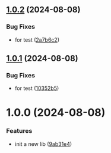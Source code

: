 ## [1.0.2](https://github.com/cycjimmy/hello-vue-lib/compare/v1.0.1...v1.0.2) (2024-08-08)


### Bug Fixes

* for test ([2a7b6c2](https://github.com/cycjimmy/hello-vue-lib/commit/2a7b6c27c8584d65d66702478e46a12f83f84c40))

## [1.0.1](https://github.com/cycjimmy/hello-vue-lib/compare/v1.0.0...v1.0.1) (2024-08-08)


### Bug Fixes

* for test ([10352b5](https://github.com/cycjimmy/hello-vue-lib/commit/10352b5b2243641881aab966c16bac3574154d1c))

# 1.0.0 (2024-08-08)


### Features

* init a new lib ([9ab31e4](https://github.com/cycjimmy/hello-vue-lib/commit/9ab31e4763f7d9b3dead84d461acf01a4304f7dd))
